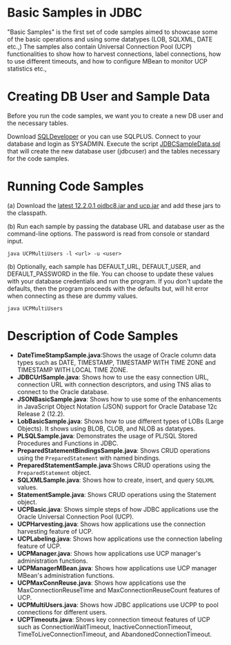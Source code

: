 
# Basic Samples in JDBC 

"Basic Samples" is the first set of code samples aimed to showcase some 
of the basic operations and using some datatypes (LOB, SQLXML, DATE etc.,)
The samples also contain Universal Connection Pool (UCP) functionalities to show
how to harvest connections, label connections, how to use different timeouts, and
how to configure MBean to monitor UCP statistics etc., 

# Creating DB User and Sample Data 
Before you run the code samples, we want you to create a new DB user and the necessary tables. 

Download [SQLDeveloper](http://www.oracle.com/technetwork/developer-tools/sql-developer/downloads/sqldev-downloads-42-3802334.html) or you can use SQLPLUS. Connect to your database and login as SYSADMIN. 
Execute the script [JDBCSampleData.sql](https://github.com/oracle/oracle-db-examples/blob/basicsamples/java/jdbc/BasicSamples/JDBCSampleData.sql) that will create the new database user (jdbcuser) and the 
tables necessary for the code samples. 

# Running Code Samples 

(a) Download the [latest 12.2.0.1 ojdbc8.jar and ucp.jar](http://www.oracle.com/technetwork/database/features/jdbc/jdbc-ucp-122-3110062.html) and add these jars to the classpath. 

(b) Run each sample by passing the database URL and database user as the command-line 
options. The password is read from console or standard input.  

```java UCPMultiUsers -l <url> -u <user>```
  
(b) Optionally, each sample has DEFAULT_URL, DEFAULT_USER, and DEFAULT_PASSWORD 
in the file. You can choose to update these values with your database credentials
and run the program. If you don't update the defaults, then the program proceeds with the defaults
but, will hit error when connecting as these are dummy values.

```java UCPMultiUsers```

# Description of Code Samples 

*  **DateTimeStampSample.java**:Shows the usage of Oracle column data types such as DATE, TIMESTAMP, TIMESTAMP WITH TIME ZONE and TIMESTAMP WITH LOCAL TIME ZONE. 
* **JDBCUrlSample.java**: Shows how to use the easy connection URL, connection URL with connection descriptors, and using TNS alias to connect to the Oracle database. 
* **JSONBasicSample.java**: Shows how to use some of the enhancements in JavaScript Object Notation (JSON) support for Oracle Database 12c Release 2 (12.2).
* **LobBasicSample.java**: Shows how to use different types of LOBs (Large Objects). It shows using BLOB, CLOB, and NLOB as datatypes. 
* **PLSQLSample.java**: Demonstrates the usage of PL/SQL Stored Procedures and Functions in JDBC.
* **PreparedStatementBindingsSample.java**: Shows CRUD operations using the ```PreparedStatement``` with named bindings.
* **PreparedStatementSample.java**:Shows CRUD operations using the ```PreparedStatement``` object.
* **SQLXMLSample.java**: Shows how to create, insert, and query ``SQLXML`` values. 
* **StatementSample.java**: Shows CRUD operations using the Statement object.
* **UCPBasic.java**: Shows simple steps of how JDBC applications use the Oracle Universal Connection Pool (UCP).
* **UCPHarvesting.java**: Shows how applications use the connection harvesting feature of UCP.
* **UCPLabeling.java**: Shows how applications use the connection labeling feature of UCP.
* **UCPManager.java**: Shows how applications use UCP manager's administration functions. 
* **UCPManagerMBean.java**: Shows how applications use UCP manager MBean's administration functions. 
* **UCPMaxConnReuse.java**: Shows how applications use the MaxConnectionReuseTime and MaxConnectionReuseCount features of UCP. 
* **UCPMultiUsers.java**: Shows how JDBC applications use UCPP to pool connections for different users.
* **UCPTimeouts.java**: Shows key connection timeout features of UCP such as ConnectionWaitTimeout, InactiveConnectionTimeout, TimeToLiveConnectionTimeout, and AbandonedConnectionTimeout.
     


